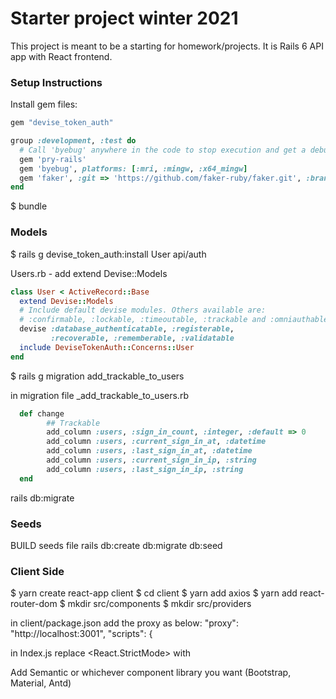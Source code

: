 # Starter project winter 2021

This project is meant to be a starting for homework/projects.
It is Rails 6 API app with React frontend.

### Setup Instructions
Install gem files:

```ruby
gem "devise_token_auth"

group :development, :test do
  # Call 'byebug' anywhere in the code to stop execution and get a debugger console
  gem 'pry-rails'
  gem 'byebug', platforms: [:mri, :mingw, :x64_mingw]
  gem 'faker', :git => 'https://github.com/faker-ruby/faker.git', :branch => 'master'
end
```

$ bundle

### Models
$ rails g devise_token_auth:install User api/auth

Users.rb - add extend Devise::Models
```ruby
class User < ActiveRecord::Base
  extend Devise::Models
  # Include default devise modules. Others available are:
  # :confirmable, :lockable, :timeoutable, :trackable and :omniauthable
  devise :database_authenticatable, :registerable,
         :recoverable, :rememberable, :validatable
  include DeviseTokenAuth::Concerns::User
end
```
$ rails g migration add_trackable_to_users

in migration file _add_trackable_to_users.rb
```ruby
  def change
        ## Trackable
        add_column :users, :sign_in_count, :integer, :default => 0
        add_column :users, :current_sign_in_at, :datetime
        add_column :users, :last_sign_in_at, :datetime
        add_column :users, :current_sign_in_ip, :string
        add_column :users, :last_sign_in_ip, :string
  end
```

rails db:migrate 

### Seeds
BUILD seeds file
rails db:create db:migrate db:seed

### Client Side
$ yarn create react-app client
$ cd client
$ yarn add axios
$ yarn add react-router-dom
$ mkdir src/components
$ mkdir src/providers

in client/package.json add the proxy as below:
"proxy": "http://localhost:3001",
"scripts": {

in Index.js
replace <React.StrictMode> with <BrowserRouter>

Add Semantic or whichever component library you want (Bootstrap, Material, Antd)
